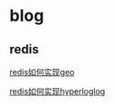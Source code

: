 # blog

## redis
[redis如何实现geo](./redis如何实现geo.md)

[redis如何实现hyperloglog](./redis如何实现hyperloglog.md)